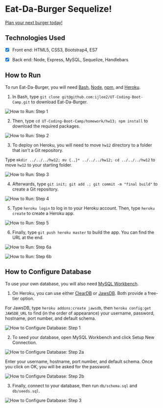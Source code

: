 # Eat-Da-Burger Sequelize!

[Plan your next burger today!](https://eat-da-burger-200.herokuapp.com)


## Technologies Used

- [x] Front end: HTML5, CSS3, Bootstrap4, ES7

- [x] Back end: Node, Express, MySQL, Sequelize, Handlebars


## How to Run

To run Eat-Da-Burger, you will need [Bash](https://git-scm.com/downloads/), [Node](https://nodejs.org/en/), [npm](https://www.npmjs.com/get-npm?utm_source=house&utm_medium=homepage&utm_campaign=free%20orgs&utm_term=Install%20npm), and [Heroku](https://www.heroku.com/).

1. In Bash, type `git clone git@github.com:ijlee2/UT-Coding-Boot-Camp.git` to download Eat-Da-Burger.

![How to Run: Step 1](readme/how_to_run_step1.png?raw=true)

2. Then, type `cd UT-Coding-Boot-Camp/homework/hw13; npm install` to download the required packages.

![How to Run: Step 2](readme/how_to_run_step2.png?raw=true)

3. To deploy on Heroku, you will need to move `hw12` directory to a folder that isn't a Git repository.

Type `mkdir ../../../hw12; mv {.,}* ../../../hw12; cd ../../../hw12` to move `hw12` to your starting folder.

![How to Run: Step 3](readme/how_to_run_step3.png?raw=true)

4. Afterwards, type `git init; git add .; git commit -m "final build"` to create a Git repository.

![How to Run: Step 4](readme/how_to_run_step4.png?raw=true)

5. Type `heroku login` to log in to your Heroku account. Then, type `heroku create` to create a Heroku app.

![How to Run: Step 5](readme/how_to_run_step5.png?raw=true)

6. Finally, type `git push heroku master` to build the app. You can find the URL at the end.

![How to Run: Step 6a](readme/how_to_run_step6a.png?raw=true)

![How to Run: Step 6b](readme/how_to_run_step6b.png?raw=true)


## How to Configure Database

To use your own database, you will also need [MySQL Workbench](https://dev.mysql.com/downloads/workbench/).

1. On Heroku, you can use either [ClearDB](https://devcenter.heroku.com/articles/cleardb) or [JawsDB](https://devcenter.heroku.com/articles/jawsdb). Both provide a free-tier option.

For JawsDB, type `heroku addons:create jawsdb`, then `heroku config:get JAWSDB_URL` to find (in the order of appearance) your username, password, hostname, port number, and default schema.

![How to Configure Database: Step 1](readme/how_to_configure_database_step1.png?raw=true)

2. To seed your database, open MySQL Workbench and click Setup New Connection.

![How to Configure Database: Step 2a](readme/how_to_configure_database_step2a.png?raw=true)

Enter your username, hostname, port number, and default schema. Once you click on OK, you will be asked for the password.

![How to Configure Database: Step 2b](readme/how_to_configure_database_step2b.png?raw=true)

3. Finally, connect to your database, then run `db/schema.sql` and `db/seeds.sql`.

![How to Configure Database: Step 3](readme/how_to_configure_database_step3.png?raw=true)